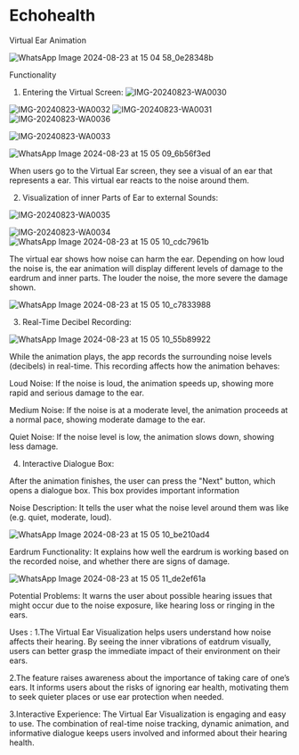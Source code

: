 # Echohealth
Virtual Ear Animation  

![WhatsApp Image 2024-08-23 at 15 04 58_0e28348b](https://github.com/user-attachments/assets/7bbe4a4f-40b7-4923-8fc6-f5592616efd5)

Functionality
1. Entering the Virtual Screen:
![IMG-20240823-WA0030](https://github.com/user-attachments/assets/6cc36ca3-b74a-4f0c-b9a8-2a8d9be90dc4)

![IMG-20240823-WA0032](https://github.com/user-attachments/assets/8e3bc787-0f52-47c7-b0ab-da4037226f6d)
![IMG-20240823-WA0031](https://github.com/user-attachments/assets/dfd29b34-3020-49b9-ae3d-fcfd32b52358)
![IMG-20240823-WA0036](https://github.com/user-attachments/assets/7bf96daa-8fbb-46b0-a751-e31ba4143002)


![IMG-20240823-WA0033](https://github.com/user-attachments/assets/301adafd-66bd-4eda-b584-40a101d9586e)




![WhatsApp Image 2024-08-23 at 15 05 09_6b56f3ed](https://github.com/user-attachments/assets/0cb2e1a0-c497-4e55-bd2d-e28546305837)


When users go to the Virtual Ear screen, they see a visual of an ear that represents a ear. This virtual ear reacts to the noise around them.

2.  Visualization of inner Parts of Ear to external Sounds:

![IMG-20240823-WA0035](https://github.com/user-attachments/assets/ffe6487e-4627-4742-816d-010e18743e88)

![IMG-20240823-WA0034](https://github.com/user-attachments/assets/2d889c1b-eda1-4d29-89e0-161b5e47a0a1)
![WhatsApp Image 2024-08-23 at 15 05 10_cdc7961b](https://github.com/user-attachments/assets/319c77c3-dbf8-4c4d-83cf-0876f0977965)



The virtual ear shows how noise can harm the ear. Depending on how loud the noise is, the ear animation will display different levels of damage to the eardrum and inner parts. The louder the noise, the more severe the damage shown.

![WhatsApp Image 2024-08-23 at 15 05 10_c7833988](https://github.com/user-attachments/assets/c4f337e0-5d94-439a-98cb-216799b0d368)


3. Real-Time Decibel Recording:

![WhatsApp Image 2024-08-23 at 15 05 10_55b89922](https://github.com/user-attachments/assets/f55b7f87-5d05-41f5-b72e-9a4b0f685e84)

While the animation plays, the app records the surrounding noise levels (decibels) in real-time. This recording affects how the animation behaves:


Loud Noise: If the noise is loud, the animation speeds up, showing more rapid and serious damage to the ear.





Medium Noise: If the noise is at a moderate level, the animation proceeds at a normal pace, showing moderate damage to the ear.




Quiet Noise: If the noise level is low, the animation slows down, showing less damage.


4. Interactive Dialogue Box:

After the animation finishes, the user can press the "Next" button, which opens a dialogue box. This box provides important information

Noise Description: It tells the user what the noise level around them was like (e.g. quiet, moderate, loud).

![WhatsApp Image 2024-08-23 at 15 05 10_be210ad4](https://github.com/user-attachments/assets/7ae8d5e1-3788-40e6-a97e-4b8b6bc0a424)


Eardrum Functionality: It explains how well the eardrum is working based on the recorded noise, and whether there are signs of damage.

![WhatsApp Image 2024-08-23 at 15 05 11_de2ef61a](https://github.com/user-attachments/assets/dadfacfa-5561-4489-a489-3767056efc7a)


Potential Problems: It warns the user about possible hearing issues that might occur due to the noise exposure, like hearing loss or ringing in the ears.


Uses :
1.The Virtual Ear Visualization helps users understand how noise affects their hearing. By seeing the inner vibrations of eatdrum visually, users can better grasp the immediate impact of their environment on their ears.

2.The feature raises awareness about the importance of taking care of one’s ears. It informs users about the risks of ignoring ear health, motivating them to seek quieter places or use ear protection when needed.

3.Interactive Experience:
The Virtual Ear Visualization is engaging and easy to use. The combination of real-time noise tracking, dynamic animation, and informative dialogue keeps users involved and informed about their hearing health.
